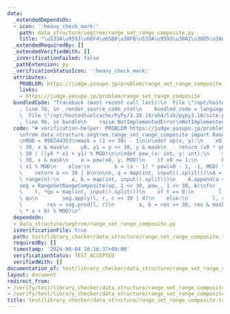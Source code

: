 ```yaml
---
data:
  _extendedDependsOn:
  - icon: ':heavy_check_mark:'
    path: data_structure/segtree/range_set_range_composite.py
    title: "\u533A\u9593\u66F4\u65B0\u30FB\u533A\u9593\u30A2\u30D5\u30A3\u30F3"
  _extendedRequiredBy: []
  _extendedVerifiedWith: []
  _isVerificationFailed: false
  _pathExtension: py
  _verificationStatusIcon: ':heavy_check_mark:'
  attributes:
    PROBLEM: https://judge.yosupo.jp/problem/range_set_range_composite
    links:
    - https://judge.yosupo.jp/problem/range_set_range_composite
  bundledCode: "Traceback (most recent call last):\n  File \"/opt/hostedtoolcache/PyPy/3.10.14/x64/lib/pypy3.10/site-packages/onlinejudge_verify/documentation/build.py\"\
    , line 76, in _render_source_code_stat\n    bundled_code = language.bundle(\n\
    \  File \"/opt/hostedtoolcache/PyPy/3.10.14/x64/lib/pypy3.10/site-packages/onlinejudge_verify/languages/python.py\"\
    , line 96, in bundle\n    raise NotImplementedError\nNotImplementedError\n"
  code: "# verification-helper: PROBLEM https://judge.yosupo.jp/problem/range_set_range_composite\n\
    \nfrom data_structure.segtree.range_set_range_composite import RangeSetRangeComposite\n\
    \nMOD = 998244353\nmask = (1 << 30) - 1\n\n\ndef op(x, y):\n    x0, x1 = x >>\
    \ 30, x & mask\n    y0, y1 = y >> 30, y & mask\n    return (x0 * y0 % MOD) <<\
    \ 30 | ((y0 * x1 + y1) % MOD)\n\n\ndef pow_(x: int, y: int):\n    x0, x1 = x >>\
    \ 30, x & mask\n    a = pow(x0, y, MOD)\n    if x0 <= 1:\n        b = y * x0 *\
    \ x1 % MOD\n    else:\n        b = (a - 1) * pow(x0 - 1, -1, MOD) * x1 % MOD\n\
    \    return a << 30 | b\n\n\nn, q = map(int, input().split())\nA = []\nfor _ in\
    \ range(n):\n    a, b = map(int, input().split())\n    A.append(a << 30 | b)\n\
    seg = RangeSetRangeComposite(op, 1 << 30, pow_, 1 << 30, A)\nfor _ in range(q):\n\
    \    t, *qu = map(int, input().split())\n    if t == 0:\n        l, r, c, d =\
    \ qu\n        seg.apply(l, r, c << 30 | d)\n    else:\n        l, r, x = qu\n\
    \        res = seg.prod(l, r)\n        a, b = res >> 30, res & mask\n        print((a\
    \ * x + b) % MOD)\n"
  dependsOn:
  - data_structure/segtree/range_set_range_composite.py
  isVerificationFile: true
  path: test/library_checker/data_structure/range_set_range_composite.test.py
  requiredBy: []
  timestamp: '2024-06-04 16:16:37+09:00'
  verificationStatus: TEST_ACCEPTED
  verifiedWith: []
documentation_of: test/library_checker/data_structure/range_set_range_composite.test.py
layout: document
redirect_from:
- /verify/test/library_checker/data_structure/range_set_range_composite.test.py
- /verify/test/library_checker/data_structure/range_set_range_composite.test.py.html
title: test/library_checker/data_structure/range_set_range_composite.test.py
---
```

